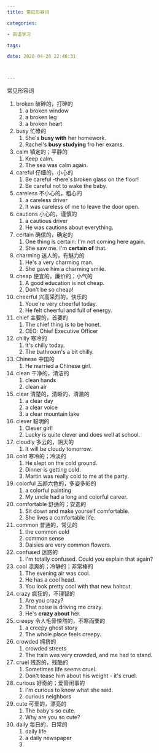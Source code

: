 ```yaml
---
title: 常见形容词

categories: 

- 英语学习

tags: 

date: 2020-04-28 22:46:31



---
```


常见形容词

<!-- more -->

1. broken 破碎的，打碎的
   1. a broken window
   2. a broken leg
   3. a broken heart
2. busy 忙碌的
   1. She's **busy with** her homework.
   2. Rachel's **busy studying** fro her exams.
3. calm 镇定的；平静的
   1. Keep calm.
   2. The sea was calm again.
4. careful 仔细的，小心的
   1. Be careful -there's broken glass on the floor!
   2. Be careful not to wake the baby.
5. careless 不小心的，粗心的
   1. a careless driver
   2. It was careless of me to leave the door open.
6. cautions 小心的，谨慎的
   1. a cautious driver
   2. He was cautions about everything.
7. certain 确信的，确定的
   1. One thing is certain: I'm not coming here again.
   2. She saw me. I'm **certain of** that.
8. charming 迷人的，有魅力的
   1. He's a very charming man.
   2. She gave him a charming smile.
9. cheap 便宜的，廉价的；小气的
   1. A good education is not cheap.
   2. Don't be so cheap!
10. cheerful 兴高采烈的，快乐的
    1. Youe're very cheerful today.
    2. He felt cheerful and full of energy.
11. chief 主要的，首要的
    1. The chief thing is to be honet.
    2. CEO: Chief Executive Officer
12. chilly 寒冷的
    1. It's chilly today.
    2. The bathroom's a bit chilly.
13. Chinese 中国的
    1. He married a Chinese girl.
14. clean 干净的，清洁的
    1. clean hands
    2. clean air
15. clear 清楚的，清晰的，清澈的
    1. a clear day
    2. a clear voice 
    3. a clear mountain lake
16. clever 聪明的
    1. Clever girl!
    2. Lucky is quite clever and does well at school.
17. cloudly 多云的，阴天的
    1. It will be cloudy tomorrow.
18. cold 寒冷的；冷淡的
    1. He slept on the cold ground.
    2. Dinner is getting cold.
    3. Martin was really cold to me at the party.
19. colorful 五颜六色的，多姿多彩的
    1. a colorful painting
    2. My uncle had a long and colorful career.
20. comfortable 舒适的；安逸的
    1. Sit down and make yourself comfortable.
    2. She lives a comfortable life.
21. common 普通的，常见的
    1. the common cold
    2. common sense
    3. Daisies are very common flowers.
22. confused 迷惑的
    1. I'm totally confused. Could you explain that again?
23. cool 凉爽的；冷静的；非常棒的
    1. The evening air was cool.
    2. He has a cool head.
    3. You look pretty cool with that new haircut.
24. crazy 疯狂的，不理智的
    1. Are you crazy?
    2. That noise is driving me crazy.
    3. He's **crazy about** her.
25. creepy 令人毛骨悚然的，不寒而栗的
    1. a creepy ghost story
    2. The whole place feels creepy.
26. crowded 拥挤的
    1. crowded streets
    2. The train was very crowded, and me had to stand.
27. cruel 残忍的，残酷的
    1. Sometimes life seems cruel.
    2. Don't tease him about his weight - it's cruel.
28. curious 好奇的；爱管闲事的
    1. I'm curious to know what she said.
    2. curious neighbors
29. cute 可爱的，漂亮的
    1. The baby's so cute.
    2. Why are you so cute?
30. daily 每日的，日常的
    1. daily life
    2. a daily newspaper
    3. 
